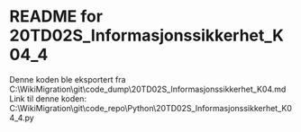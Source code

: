 # README for 20TD02S_Informasjonssikkerhet_K04_4
Denne koden ble eksportert fra C:\WikiMigration\git\code_dump\20TD02S_Informasjonssikkerhet_K04.md
Link til denne koden: C:\WikiMigration\git\code_repo\Python\20TD02S_Informasjonssikkerhet_K04_4.py
